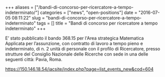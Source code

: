 +++
aliases = ["/bandi-di-concorso-per-ricercatore-a-tempo-indeterminato/"]
categories = ["news", "open-positions"]
date = "2016-07-05 08:11:22"
slug = "bandi-di-concorso-per-ricercatore-a-tempo-indeterminato"
tags = []
title = "Bandi di concorso per ricercatore a tempo indeterminato"
+++



E’ stato pubblicato il bando 368.15 per l'Area strategica Matematica
Applicata per l’assunzione, con contratto di lavoro a tempo pieno e
indeterminato, di n. 2 unità di personale con il profilo di Ricercatore,
presso strutture del Consiglio Nazionale delle Ricerche con sede in una
delle seguenti città: Pavia, Roma.

<https://150.146.18.54/iacsite/index.php?page=list_events_new&cod=604>
